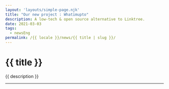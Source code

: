```yaml
---
layout: 'layouts/simple-page.njk'
title: "Our new project : Whatimupto"
description: A low-tech & open source alternative to Linktree.
date: 2021-03-03
tags:
  - newsEng
permalink: /{{ locale }}/news/{{ title | slug }}/
---
```


<h1 class="section-title">{{ title }}</h1>

<p class="lead-text">{{ description }}</p>

<hr/>
